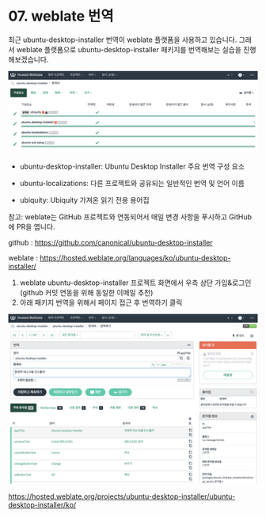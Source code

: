 # 07. weblate 번역

최근 ubuntu-desktop-installer 번역이 weblate 플랫폼을 사용하고 있습니다.
그래서 weblate 플랫폼으로 ubuntu-desktop-installer 패키지를 번역해보는 실습을 진행해보겠습니다.

![alt tag](media/weblate.png)

* ubuntu-desktop-installer: Ubuntu Desktop Installer 주요 번역 구성 요소

* ubuntu-localizations: 다른 프로젝트와 공유되는 일반적인 번역 및 언어 이름

* ubiquity: Ubiquity 가져온 읽기 전용 용어집


참고: weblate는 GitHub 프로젝트와 연동되어서 매일 변경 사항을 푸시하고 GitHub에 PR을 엽니다.

github : https://github.com/canonical/ubuntu-desktop-installer

weblate : https://hosted.weblate.org/languages/ko/ubuntu-desktop-installer/

1. weblate ubuntu-desktop-installer 프로젝트 화면에서 우측 상단 가입&로그인 (github 커밋 연동을 위해 동일한 이메일 추천)
2. 아래 패키지 번역을 위해서 페이지 접근 후 번역하기 클릭

![alt tag](media/weblate_ubuntu_installer.png)

https://hosted.weblate.org/projects/ubuntu-desktop-installer/ubuntu-desktop-installer/ko/
